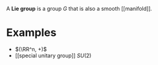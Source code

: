 A **Lie group** is a group $G$ that is also a smooth [[manifold]].

# Examples

* $(\RR^n, +)$
* [[special unitary group]] $SU(2)$